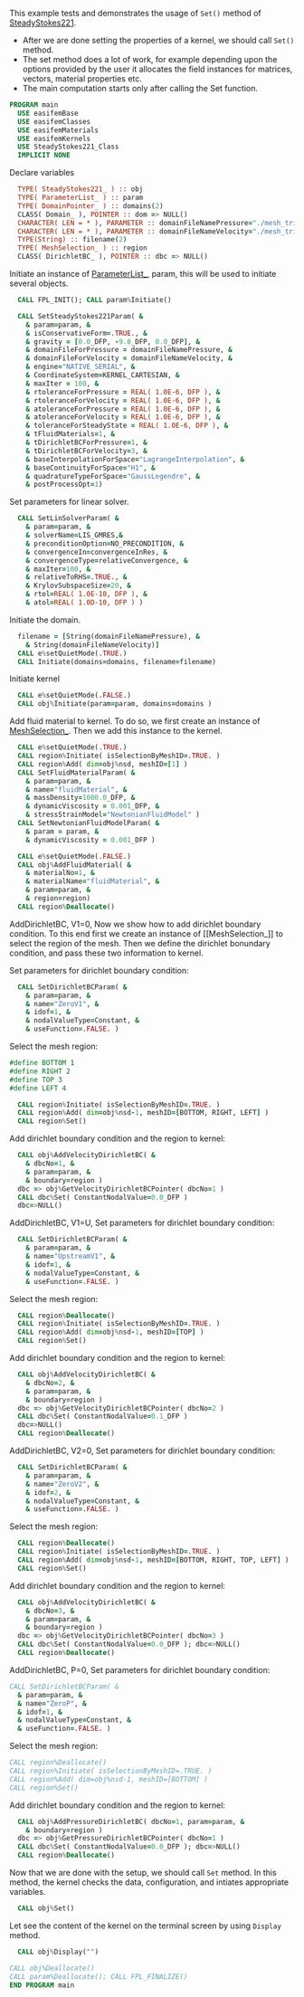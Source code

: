 This example tests and demonstrates the usage of `Set()` method of [SteadyStokes221](./SteadyStokes221_.md).

- After we are done setting the properties of a kernel, we should call `Set()` method.
- The set method does a lot of work, for example depending upon the options provided by the user it allocates the field instances for matrices, vectors, material properties etc.
- The main computation starts only after calling the Set function.

``` fortran
PROGRAM main
  USE easifemBase
  USE easifemClasses
  USE easifemMaterials
  USE easifemKernels
  USE SteadyStokes221_Class
  IMPLICIT NONE
```

Declare variables

```fortran
  TYPE( SteadyStokes221_ ) :: obj
  TYPE( ParameterList_ ) :: param
  TYPE( DomainPointer_ ) :: domains(2)
  CLASS( Domain_ ), POINTER :: dom => NULL()
  CHARACTER( LEN = * ), PARAMETER :: domainFileNamePressure="./mesh_tri3.h5"
  CHARACTER( LEN = * ), PARAMETER :: domainFileNameVelocity="./mesh_tri6.h5"
  TYPE(String) :: filename(2)
  TYPE( MeshSelection_ ) :: region
  CLASS( DirichletBC_ ), POINTER :: dbc => NULL()
```

Initiate an instance of [ParameterList_](../ParameterList/ParameterList_.md), param, this will be used to initiate several objects.

```fortran
  CALL FPL_INIT(); CALL param%Initiate()
```

```fortran
  CALL SetSteadyStokes221Param( &
    & param=param, &
    & isConservativeForm=.TRUE., &
    & gravity = [0.0_DFP, -9.8_DFP, 0.0_DFP], &
    & domainFileForPressure = domainFileNamePressure, &
    & domainFileForVelocity = domainFileNameVelocity, &
    & engine="NATIVE_SERIAL", &
    & CoordinateSystem=KERNEL_CARTESIAN, &
    & maxIter = 100, &
    & rtoleranceForPressure = REAL( 1.0E-6, DFP ), &
    & rtoleranceForVelocity = REAL( 1.0E-6, DFP ), &
    & atoleranceForPressure = REAL( 1.0E-6, DFP ), &
    & atoleranceForVelocity = REAL( 1.0E-6, DFP ), &
    & toleranceForSteadyState = REAL( 1.0E-6, DFP ), &
    & tFluidMaterials=1, &
    & tDirichletBCForPressure=1, &
    & tDirichletBCForVelocity=3, &
    & baseInterpolationForSpace="LagrangeInterpolation", &
    & baseContinuityForSpace="H1", &
    & quadratureTypeForSpace="GaussLegendre", &
    & postProcessOpt=1)
```

Set parameters for linear solver.

```fortran
  CALL SetLinSolverParam( &
    & param=param, &
    & solverName=LIS_GMRES,&
    & preconditionOption=NO_PRECONDITION, &
    & convergenceIn=convergenceInRes, &
    & convergenceType=relativeConvergence, &
    & maxIter=100, &
    & relativeToRHS=.TRUE., &
    & KrylovSubspaceSize=20, &
    & rtol=REAL( 1.0E-10, DFP ), &
    & atol=REAL( 1.0D-10, DFP ) )
```

Initiate the domain.

```fortran
  filename = [String(domainFileNamePressure), &
    & String(domainFileNameVelocity)]
  CALL e%setQuietMode(.TRUE.)
  CALL Initiate(domains=domains, filename=filename)
```

Initiate kernel

```fortran
  CALL e%setQuietMode(.FALSE.)
  CALL obj%Initiate(param=param, domains=domains )
```

Add fluid material to kernel. To do so, we first create an instance of [MeshSelection_](../MeshSelection/MeshSelection_.md).
Then we add this instance to the kernel.

```fortran
  CALL e%setQuietMode(.TRUE.)
  CALL region%Initiate( isSelectionByMeshID=.TRUE. )
  CALL region%Add( dim=obj%nsd, meshID=[1] )
  CALL SetFluidMaterialParam( &
    & param=param, &
    & name="fluidMaterial", &
    & massDensity=1000.0_DFP, &
    & dynamicViscosity = 0.001_DFP, &
    & stressStrainModel="NewtonianFluidModel" )
  CALL SetNewtonianFluidModelParam( &
    & param = param, &
    & dynamicViscosity = 0.001_DFP )
```

```fortran
  CALL e%setQuietMode(.FALSE.)
  CALL obj%AddFluidMaterial( &
    & materialNo=1, &
    & materialName="fluidMaterial", &
    & param=param, &
    & region=region)
  CALL region%Deallocate()
```

AddDirichletBC, V1=0, Now we show how to add dirichlet boundary condition. To this end first we create an instance of [[MeshSelection_]] to select the region of the mesh. Then we define the dirichlet bonundary condition, and pass these two information to kernel.

Set parameters for dirichlet boundary condition:

```fortran
  CALL SetDirichletBCParam( &
    & param=param, &
    & name="ZeroV1", &
    & idof=1, &
    & nodalValueType=Constant, &
    & useFunction=.FALSE. )
```

Select the mesh region:

```fortran
#define BOTTOM 1
#define RIGHT 2
#define TOP 3
#define LEFT 4
```

```fortran
  CALL region%Initiate( isSelectionByMeshID=.TRUE. )
  CALL region%Add( dim=obj%nsd-1, meshID=[BOTTOM, RIGHT, LEFT] )
  CALL region%Set()
```

Add dirichlet boundary condition and the region to kernel:

```fortran
  CALL obj%AddVelocityDirichletBC( &
    & dbcNo=1, &
    & param=param, &
    & boundary=region )
  dbc => obj%GetVelocityDirichletBCPointer( dbcNo=1 )
  CALL dbc%Set( ConstantNodalValue=0.0_DFP )
  dbc=>NULL()
```

AddDirichletBC, V1=U, Set parameters for dirichlet boundary condition:

```fortran
  CALL SetDirichletBCParam( &
    & param=param, &
    & name="UpstreamV1", &
    & idof=1, &
    & nodalValueType=Constant, &
    & useFunction=.FALSE. )
```

Select the mesh region:

```fortran
  CALL region%Deallocate()
  CALL region%Initiate( isSelectionByMeshID=.TRUE. )
  CALL region%Add( dim=obj%nsd-1, meshID=[TOP] )
  CALL region%Set()
```

Add dirichlet boundary condition and the region to kernel:

```fortran
  CALL obj%AddVelocityDirichletBC( &
    & dbcNo=2, &
    & param=param, &
    & boundary=region )
  dbc => obj%GetVelocityDirichletBCPointer( dbcNo=2 )
  CALL dbc%Set( ConstantNodalValue=0.1_DFP )
  dbc=>NULL()
  CALL region%Deallocate()
```

AddDirichletBC, V2=0, Set parameters for dirichlet boundary condition:

```fortran
  CALL SetDirichletBCParam( &
    & param=param, &
    & name="ZeroV2", &
    & idof=2, &
    & nodalValueType=Constant, &
    & useFunction=.FALSE. )
```

Select the mesh region:

```fortran
  CALL region%Deallocate()
  CALL region%Initiate( isSelectionByMeshID=.TRUE. )
  CALL region%Add( dim=obj%nsd-1, meshID=[BOTTOM, RIGHT, TOP, LEFT] )
  CALL region%Set()
```

Add dirichlet boundary condition and the region to kernel:

```fortran
  CALL obj%AddVelocityDirichletBC( &
    & dbcNo=3, &
    & param=param, &
    & boundary=region )
  dbc => obj%GetVelocityDirichletBCPointer( dbcNo=3 )
  CALL dbc%Set( ConstantNodalValue=0.0_DFP ); dbc=>NULL()
  CALL region%Deallocate()
```

AddDirichletBC, P=0, Set parameters for dirichlet boundary condition:

```fortran
CALL SetDirichletBCParam( &
  & param=param, &
  & name="ZeroP", &
  & idof=1, &
  & nodalValueType=Constant, &
  & useFunction=.FALSE. )
```

Select the mesh region:

```fortran
CALL region%Deallocate()
CALL region%Initiate( isSelectionByMeshID=.TRUE. )
CALL region%Add( dim=obj%nsd-1, meshID=[BOTTOM] )
CALL region%Set()
```

Add dirichlet boundary condition and the region to kernel:

```fortran
  CALL obj%AddPressureDirichletBC( dbcNo=1, param=param, &
    & boundary=region )
  dbc => obj%GetPressureDirichletBCPointer( dbcNo=1 )
  CALL dbc%Set( ConstantNodalValue=0.0_DFP ); dbc=>NULL()
  CALL region%Deallocate()
```

Now that we are done with the setup, we should call `Set` method. In this method, the kernel checks the data, configuration, and intiates appropriate variables.

```fortran
  CALL obj%Set()
```

Let see the content of the kernel on the terminal screen by using `Display` method.

```fortran
  CALL obj%Display("")
```

```fortran
CALL obj%Deallocate()
CALL param%Deallocate(); CALL FPL_FINALIZE()
END PROGRAM main
```
